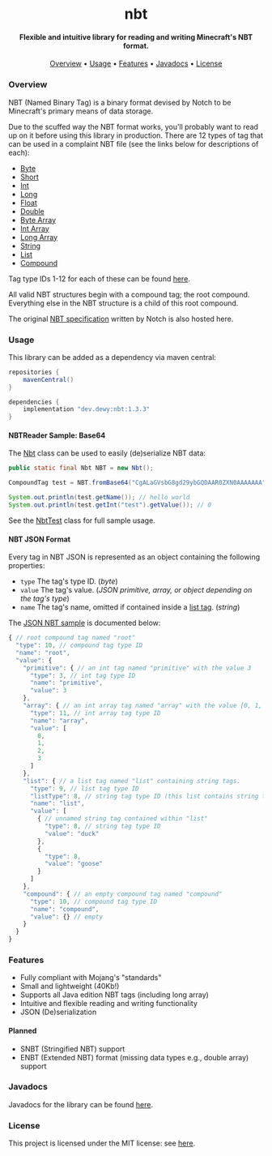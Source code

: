 <h1 align="center">
  nbt
  <br>
</h1>

<h4 align="center">Flexible and intuitive library for reading and writing Minecraft's NBT format.</h4>

<p align="center">
  <a href="#overview">Overview</a>
  •
  <a href="#usage">Usage</a>
  •
  <a href="#features">Features</a>
  •
  <a href="#javadocs">Javadocs</a>
  •
  <a href="#license">License</a>
</p>

### Overview

NBT (Named Binary Tag) is a binary format devised by Notch to be Minecraft's primary means of data storage.

Due to the scuffed way the NBT format works, you'll probably want to read up on it before using this library in production.
There are 12 types of tag that can be used in a complaint NBT file (see the links below for descriptions of each):

- [Byte](src/main/java/dev/dewy/nbt/tags/primitive/ByteTag.java)
- [Short](src/main/java/dev/dewy/nbt/tags/primitive/ShortTag.java)
- [Int](src/main/java/dev/dewy/nbt/tags/primitive/IntTag.java)
- [Long](src/main/java/dev/dewy/nbt/tags/primitive/LongTag.java)
- [Float](src/main/java/dev/dewy/nbt/tags/primitive/FloatTag.java)
- [Double](src/main/java/dev/dewy/nbt/tags/primitive/DoubleTag.java)
- [Byte Array](src/main/java/dev/dewy/nbt/tags/array/ByteArrayTag.java)
- [Int Array](src/main/java/dev/dewy/nbt/tags/array/IntArrayTag.java)
- [Long Array](src/main/java/dev/dewy/nbt/tags/array/LongArrayTag.java)
- [String](src/main/java/dev/dewy/nbt/tags/primitive/StringTag.java)
- [List](src/main/java/dev/dewy/nbt/tags/collection/ListTag.java)
- [Compound](src/main/java/dev/dewy/nbt/tags/collection/CompoundTag.java)                                                       

Tag type IDs 1-12 for each of these can be found [here](src/main/java/dev/dewy/nbt/tags/TagType.java).

All valid NBT structures begin with a compound tag; the root compound. Everything else in the NBT structure is a child of this root compound.

The original [NBT specification](NBT.txt) written by Notch is also hosted here.

### Usage

This library can be added as a dependency via maven central:

```groovy
repositories {
    mavenCentral()
}

dependencies {
    implementation "dev.dewy:nbt:1.3.3"
}
```

#### NBTReader Sample: Base64

The [Nbt](src/main/java/dev/dewy/nbt/Nbt.java) class can be used to easily (de)serialize NBT data:

```java
public static final Nbt NBT = new Nbt();
```

```java
CompoundTag test = NBT.fromBase64("CgALaGVsbG8gd29ybGQDAAR0ZXN0AAAAAAA");

System.out.println(test.getName()); // hello world
System.out.println(test.getInt("test").getValue()); // 0
```

See the [NbtTest](src/test/java/dev/dewy/nbt/test/NbtTest.java) class for full sample usage.

#### NBT JSON Format

Every tag in NBT JSON is represented as an object containing the following properties:

- `type` The tag's type ID. (*byte*)
- `value` The tag's value. (*JSON primitive, array, or object depending on the tag's type*)
- `name` The tag's name, omitted if contained inside a [list tag](src/main/java/dev/dewy/nbt/tags/collection/ListTag.java). (*string*)

The [JSON NBT sample](samples/sample.json) is documented below:

```js
{ // root compound tag named "root"
  "type": 10, // compound tag type ID
  "name": "root",
  "value": {
    "primitive": { // an int tag named "primitive" with the value 3
      "type": 3, // int tag type ID
      "name": "primitive",
      "value": 3
    },
    "array": { // an int array tag named "array" with the value [0, 1, 2, 3]
      "type": 11, // int array tag type ID
      "name": "array",
      "value": [
        0,
        1,
        2,
        3
      ]
    },
    "list": { // a list tag named "list" containing string tags.
      "type": 9, // list tag type ID
      "listType": 8, // string tag type ID (this list contains string tags)
      "name": "list",
      "value": [
        { // unnamed string tag contained within "list"
          "type": 8, // string tag type ID
          "value": "duck"
        },
        {
          "type": 8,
          "value": "goose"
        }
      ]
    },
    "compound": { // an empty compound tag named "compound"
      "type": 10, // compound tag type ID
      "name": "compound",
      "value": {} // empty
    }
  }
}
```

### Features

- Fully compliant with Mojang's "standards"
- Small and lightweight (40Kb!)
- Supports all Java edition NBT tags (including long array)
- Intuitive and flexible reading and writing functionality
- JSON (De)serialization

#### Planned

- SNBT (Stringified NBT) support
- ENBT (Extended NBT) format (missing data types e.g., double array) support

### Javadocs

Javadocs for the library can be found [here](https://javadoc.io/doc/dev.dewy/nbt/latest/index.html).

### License

This project is licensed under the MIT license: see [here](LICENSE.md).
